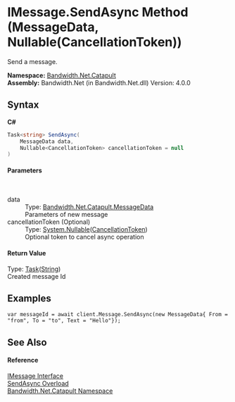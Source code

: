 ﻿# IMessage.SendAsync Method (MessageData, Nullable(CancellationToken))
 

Send a message.

**Namespace:**&nbsp;<a href ="N_Bandwidth_Net_Catapult.md">Bandwidth.Net.Catapult</a><br />**Assembly:**&nbsp;Bandwidth.Net (in Bandwidth.Net.dll) Version: 4.0.0

## Syntax

**C#**<br />
``` C#
Task<string> SendAsync(
	MessageData data,
	Nullable<CancellationToken> cancellationToken = null
)
```


#### Parameters
&nbsp;<dl><dt>data</dt><dd>Type: <a href ="T_Bandwidth_Net_Catapult_MessageData.md">Bandwidth.Net.Catapult.MessageData</a><br />Parameters of new message</dd><dt>cancellationToken (Optional)</dt><dd>Type: <a href="http://msdn2.microsoft.com/en-us/library/b3h38hb0" target="_blank">System.Nullable</a>(<a href="http://msdn2.microsoft.com/en-us/library/dd384802" target="_blank">CancellationToken</a>)<br />Optional token to cancel async operation</dd></dl>

#### Return Value
Type: <a href="http://msdn2.microsoft.com/en-us/library/dd321424" target="_blank">Task</a>(<a href="http://msdn2.microsoft.com/en-us/library/s1wwdcbf" target="_blank">String</a>)<br />Created message Id

## Examples

```
var messageId = await client.Message.SendAsync(new MessageData{ From = "from", To = "to", Text = "Hello"});
```


## See Also


#### Reference
<a href ="T_Bandwidth_Net_Catapult_IMessage.md">IMessage Interface</a><br /><a href ="Overload_Bandwidth_Net_Catapult_IMessage_SendAsync.md">SendAsync Overload</a><br /><a href ="N_Bandwidth_Net_Catapult.md">Bandwidth.Net.Catapult Namespace</a><br />